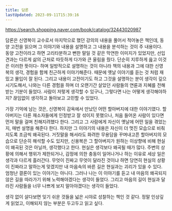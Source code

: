 ```yaml
---
title: 담론
lastUpdated: 2023-09-11T15:39:16
---
```


https://search.shopping.naver.com/book/catalog/32443020987

담론은 신영복이 교수로서 마지막으로 했던 강의의 내용을 풀어서 적어놓은 책인데, 동양 고전을 읽으며 그 이야기와 내용을 설명하고 그 내용을 분석하는 것이 주 내용이다. 동양 고전이라고 하면 고리타분하고 뻔한 말일 것 같은 막연한 이미지가 있었지만, 선입견과는 다르게 삶의 근처로 따듯하게 다가와 큰 울림을 줬다. 단순히 지루하게 읊고 이것은 이러한 뜻이다- 하며 일방적으로 설명하는 것이 아니라 책의 내용과 그에 대한 신영복의 생각, 경험을 함께 친근하게 이야기해준다. 때문에 옛날 이야기를 듣는 것 처럼 재밌고 몰입이 잘 된다. 그리고 내용이 고전이기도 하고 그것을 설명하는 분이 생각이 깊으시기도해서, 나와는 다른 경험을 하며 더 오랜기간 살았던 사람들의 연륜과 지혜를 전해받는 기분이 들었다. 사람이 저렇게 생각할 수 있구나, 그렇다면 나는 어떻게 생각해야하지? 끊임없이 생각하고 돌아보고 고민할 수 있었다.

가장 기억에 남는 것은, 신영복이 감옥에서 만났던 어떤 할아버지에 대한 이야기였다. 할아버지는 다른 재소자들에게 인정받고 잘 섞이지 못했으나, 처음 들어온 사람이 있다면 먼저 말을 걸며 친해지려했다 한다. 그리고 그 사람에게 자신이 옛날에 어떤 일을 겪었는지, 매번 설명을 해준다 한다. 하지만 그 이야기의 내용은 자신이 더 멋진 모습으로 비춰지도록 조금씩 왜곡된다. 거짓말을 해서라도 화려한 무용담을 꾸며내고픈 할아버지의 모습으로 단순히 해석할 수도 있지만, 신용복은 그 할아버지가 원하는 이상향에 비해 현실이 왜곡된 것은 아닐까, 생각했다고 한다. 현실은 생각보다 왜곡될 때가 많다. 주변의 상황에 의해서 행위가 제한되거나, 감정에 의한 충동이 일어나거나 하는 이유로 세상 일은 생각과 다르게 흘러간다. 무엇이 진짜고 무엇이 달라진 것이냐 하면 당연히 현실의 상황이 진짜라고 말하는게 맞겠지만 내 마음속의 바른 길은 현실과는 괴리가 있을 수 있다. 엄청난 결론이 있는 이야기는 아니다. 그러나 나는 이 이야기를 듣고 내 마음의 왜곡되지 않은 길을 따라가기 위해 노력해야겠다는 생각이 들었다. 그리고 마음의 길이 현실과 달라진 사람들을 너무 나쁘게 보지 말아야겠다는 생각이 들었다.

생각 없이 살다보면 잊기 쉬운 것들을 넓은 시야로 성찰하는 책인 것 같다. 정말 인상깊게 읽었고, 이해되지 않는 부분은 두고두고 읽고 싶다. 
